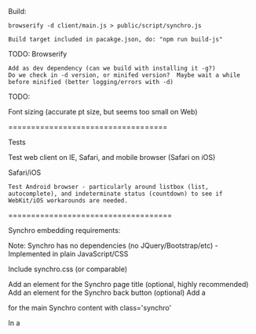 Build:

    browserify -d client/main.js > public/script/synchro.js

    Build target included in pacakge.json, do: "npm run build-js"

TODO: Browserify

    Add as dev dependency (can we build with installing it -g?)
    Do we check in -d version, or minifed version?  Maybe wait a while before minified (better logging/errors with -d)

TODO:

Font sizing (accurate pt size, but seems too small on Web)

===================================

Tests

  Test web client on IE, Safari, and mobile browser (Safari on iOS)

  Safari/iOS

    Test Android browser - particularly around listbox (list, autocomplete), and indeterminate status (countdown) to see if
    WebKit/iOS workarounds are needed.

====================================

Synchro embedding requirements:

Note: Synchro has no dependencies (no JQuery/Bootstrap/etc) - Implemented in plain JavaScript/CSS

Include synchro.css (or comparable)

Add an element for the Synchro page title (optional, highly recommended)
Add an element for the Synchro back button (optional)
Add a <div> for the main Synchro content with class='synchro'

In a <script> tag, implement the following named function:

    function SynchroInit(synchro)
    {
        // If you have an element for Synchro "bacK", when it is activated call: synchro.goBack();

        var synchroApp =
        {
            endpoint: "", // required
            container: null, // div element for Synchro page contents - required
            onSetPageTitle = function(title) // optional
            {

            },
            onSetBackEnabled = function(isEnabled) // optional
            {

            },
            onMessageBox = function(messageBox, execCommand) // optional
            {

            },
            logConfig: {}, // optional, developer setting
        }

        return synchroApp;
    }

Include synchro.js
